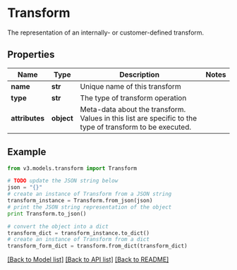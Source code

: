 # Transform

The representation of an internally- or customer-defined transform.

## Properties
Name | Type | Description | Notes
------------ | ------------- | ------------- | -------------
**name** | **str** | Unique name of this transform | 
**type** | **str** | The type of transform operation | 
**attributes** | **object** | Meta-data about the transform. Values in this list are specific to the type of transform to be executed. | 

## Example

```python
from v3.models.transform import Transform

# TODO update the JSON string below
json = "{}"
# create an instance of Transform from a JSON string
transform_instance = Transform.from_json(json)
# print the JSON string representation of the object
print Transform.to_json()

# convert the object into a dict
transform_dict = transform_instance.to_dict()
# create an instance of Transform from a dict
transform_form_dict = transform.from_dict(transform_dict)
```
[[Back to Model list]](../README.md#documentation-for-models) [[Back to API list]](../README.md#documentation-for-api-endpoints) [[Back to README]](../README.md)


